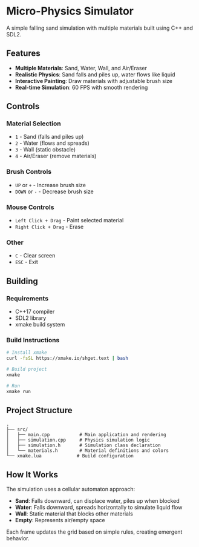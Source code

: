 # Micro-Physics Simulator

A simple falling sand simulation with multiple materials built using C++ and SDL2.

## Features

- **Multiple Materials**: Sand, Water, Wall, and Air/Eraser
- **Realistic Physics**: Sand falls and piles up, water flows like liquid
- **Interactive Painting**: Draw materials with adjustable brush size
- **Real-time Simulation**: 60 FPS with smooth rendering

## Controls

### Material Selection
- `1` - Sand (falls and piles up)
- `2` - Water (flows and spreads)
- `3` - Wall (static obstacle)
- `4` - Air/Eraser (remove materials)

### Brush Controls
- `UP` or `+` - Increase brush size
- `DOWN` or `-` - Decrease brush size

### Mouse Controls
- `Left Click + Drag` - Paint selected material
- `Right Click + Drag` - Erase

### Other
- `C` - Clear screen
- `ESC` - Exit

## Building

### Requirements
- C++17 compiler
- SDL2 library
- xmake build system

### Build Instructions

```bash
# Install xmake
curl -fsSL https://xmake.io/shget.text | bash

# Build project
xmake

# Run
xmake run 
```

## Project Structure

```
.
├── src/
│   ├── main.cpp           # Main application and rendering
│   ├── simulation.cpp     # Physics simulation logic
│   ├── simulation.h       # Simulation class declaration
│   └── materials.h        # Material definitions and colors
└── xmake.lua             # Build configuration
```

## How It Works

The simulation uses a cellular automaton approach:
- **Sand**: Falls downward, can displace water, piles up when blocked
- **Water**: Falls downward, spreads horizontally to simulate liquid flow
- **Wall**: Static material that blocks other materials
- **Empty**: Represents air/empty space

Each frame updates the grid based on simple rules, creating emergent behavior.
